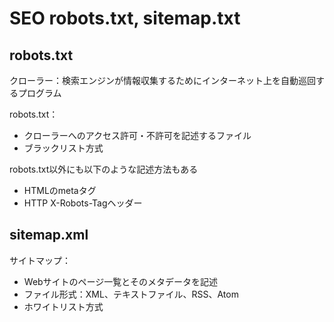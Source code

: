 # SEO robots.txt, sitemap.txt

## robots.txt

クローラー：検索エンジンが情報収集するためにインターネット上を自動巡回するプログラム

robots.txt：

- クローラーへのアクセス許可・不許可を記述するファイル
- ブラックリスト方式

robots.txt以外にも以下のような記述方法もある

- HTMLのmetaタグ
- HTTP X-Robots-Tagヘッダー

## sitemap.xml

サイトマップ：

- Webサイトのページ一覧とそのメタデータを記述
- ファイル形式：XML、テキストファイル、RSS、Atom
- ホワイトリスト方式
